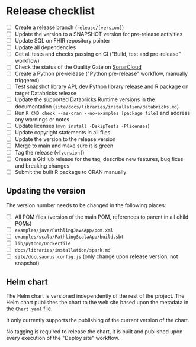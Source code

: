 # Release checklist

- [ ] Create a release branch (`release/[version]`)
- [ ] Update the version to a SNAPSHOT version for pre-release activities
- [ ] Update SQL on FHIR repository pointer
- [ ] Update all dependencies
- [ ] Get all tests and checks passing on CI ("Build, test and pre-release"
  workflow)
- [ ] Check the status of the Quality Gate
  on [SonarCloud](https://sonarcloud.io/project/branches_list?id=aehrc_pathling)
- [ ] Create a Python pre-release ("Python pre-release" workflow, manually
  triggered)
- [ ] Test snapshot library API, dev Python library release and R package on
  target Databricks release
- [ ] Update the supported Databricks Runtime versions in the
  documentation (`site/docs/libraries/installation/databricks.md`)
- [ ] Run `R CMD check --as-cran --no-examples [package file]` and address any
  warnings or notes
- [ ] Update licenses (`mvn install -DskipTests -Plicenses`)
- [ ] Update copyright statements in all files
- [ ] Update the version to the release version
- [ ] Merge to main and make sure it is green
- [ ] Tag the release (`v[version]`)
- [ ] Create a GitHub release for the tag, describe new features, bug fixes and
  breaking changes
- [ ] Submit the built R package to CRAN manually

## Updating the version

The version number needs to be changed in the following places:

- [ ] All POM files (version of the main POM, references to parent in all child
  POMs)
- [ ] `examples/java/PathlingJavaApp/pom.xml`
- [ ] `examples/scala/PathlingScalaApp/build.sbt`
- [ ] `lib/python/Dockerfile`
- [ ] `docs/libraries/installation/spark.md`
- [ ] `site/docusaurus.config.js` (only change upon release version, not
  snapshot)

## Helm chart

The Helm chart is versioned independently of the rest of the project. The Helm
chart publishes the chart to the web site based upon the metadata in
the `Chart.yaml` file.

It only currently supports the publishing of the current version of the chart.

No tagging is required to release the chart, it is built and published upon
every execution of the "Deploy site" workflow.
